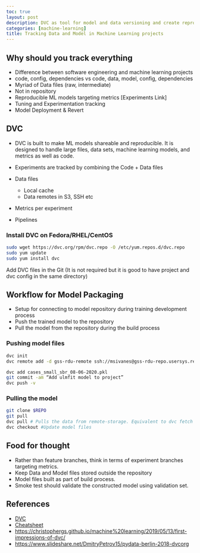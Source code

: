 ```yaml
---
toc: true
layout: post
description: DVC as tool for model and data versioning and create reproducible ML project. 
categories: [machine-learning]
title: Tracking Data and Model in Machine Learning projects
---
```


## Why should you track everything

- Difference between software engineering and machine learning projects
- code, config, dependencies vs code, data, model, config, dependencies
- Myriad of Data files (raw, intermediate)
- Not in repository
- Reproducible ML models targeting metrics [Experiments Link]
- Tuning and Experimentation tracking
- Model Deployment & Revert

## DVC

- DVC is built to make ML models shareable and reproducible. It is designed to handle large files, data sets, machine learning models, and metrics as well as code.

- Experiments are tracked by combining the Code + Data files
- Data files
  - Local cache
  - Data remotes in S3, SSH etc
- Metrics per experiment
- Pipelines

### Install DVC on Fedora/RHEL/CentOS

``` bash
sudo wget https://dvc.org/rpm/dvc.repo -O /etc/yum.repos.d/dvc.repo
sudo yum update
sudo yum install dvc
```

Add DVC files in the Git (It is not required but it is good to have project and dvc config in the same directory)

## Workflow for Model Packaging

- Setup for connecting to model repository during training development process
- Push the trained model to the repository
- Pull the model from the repository during the build process

### Pushing model files

``` bash
dvc init
dvc remote add -d gss-rdu-remote ssh://msivanes@gss-rdu-repo.usersys.redhat.com:/var/www/html/repo/config/ulmfit

dvc add cases_small_sbr_08-06-2020.pkl
git commit -am “Add ulmfit model to project”
dvc push -v
```

### Pulling the model

```bash
git clone $REPO
git pull
dvc pull # Pulls the data from remote-storage. Equivalent to dvc fetch followed by dvc checkout
dvc checkout #Update model files
```

## Food for thought

- Rather than feature branches, think in terms of experiment branches targeting metrics.
- Keep Data and Model files stored outside the repository
- Model files built as part of build process.
- Smoke test should validate the constructed model using validation set.

## References

- [DVC](https://dvc.org/doc)
- [Cheatsheet](https://www.globalsqa.com/dvc-cheat-sheet/)
- https://christophergs.github.io/machine%20learning/2019/05/13/first-impressions-of-dvc/
- https://www.slideshare.net/DmitryPetrov15/pydata-berlin-2018-dvcorg
